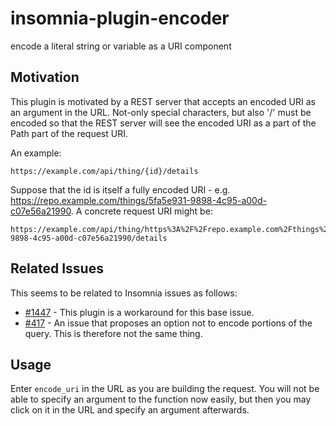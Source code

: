 # insomnia-plugin-encoder
encode a literal string or variable as a URI component

## Motivation

This plugin is motivated by a REST server that accepts an encoded URI as an argument in the URL.
Not-only special characters, but also '/' must be encoded so that the REST server will see the 
encoded URI as a part of the Path part of the request URI.

An example:

    https://example.com/api/thing/{id}/details

Suppose that the id is itself a fully encoded URI - e.g. https://repo.example.com/things/5fa5e931-9898-4c95-a00d-c07e56a21990.
A concrete request URI might be:

    https://example.com/api/thing/https%3A%2F%2Frepo.example.com%2Fthings%2F5fa5e931-9898-4c95-a00d-c07e56a21990/details

## Related Issues

This seems to be related to Insomnia issues as follows:

 - [#1447](https://github.com/getinsomnia/insomnia/issues/1445) - This plugin is a workaround for this base issue.
 - [#417](https://github.com/getinsomnia/insomnia/issues/417) - An issue that proposes an option not to encode 
   portions of the query. This is therefore not the same thing.

## Usage

Enter `encode_uri` in the URL as you are building the request.  You will not be able to specify an argument to the 
function now easily, but then you may click on it in the URL and specify an argument afterwards.

